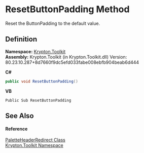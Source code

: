 # ResetButtonPadding Method


Reset the ButtonPadding to the default value.



## Definition
**Namespace:** <a href="79d2eac2-21f4-54ff-7552-b20c33c30600.md">Krypton.Toolkit</a>  
**Assembly:** Krypton.Toolkit (in Krypton.Toolkit.dll) Version: 80.23.10.287+8d7660f9dc5efd033fabe008ebfb904beab6d444

**C#**
``` C#
public void ResetButtonPadding()
```
**VB**
``` VB
Public Sub ResetButtonPadding
```



## See Also


#### Reference
<a href="7918e148-ffae-882d-7a96-0492ab1e622e.md">PaletteHeaderRedirect Class</a>  
<a href="79d2eac2-21f4-54ff-7552-b20c33c30600.md">Krypton.Toolkit Namespace</a>  
